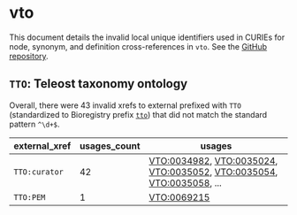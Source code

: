 # vto

This document details the invalid local unique identifiers used in CURIEs
for node, synonym, and definition cross-references in `vto`. See the [GitHub repository](https://github.com/phenoscape/vertebrate-taxonomy-ontology).


## `TTO`: Teleost taxonomy ontology

Overall, there were 43 invalid
xrefs to external prefixed with `TTO` (standardized to Bioregistry
prefix [`tto`](https://bioregistry.io/tto)) that
did not match the standard pattern `^\d+$`.

| external_xref   |   usages_count | usages                                                                                                                                                                                                                                                             |
|-----------------|----------------|--------------------------------------------------------------------------------------------------------------------------------------------------------------------------------------------------------------------------------------------------------------------|
| `TTO:curator`   |             42 | [VTO:0034982](https://bioregistry.io/VTO:0034982), [VTO:0035024](https://bioregistry.io/VTO:0035024), [VTO:0035052](https://bioregistry.io/VTO:0035052), [VTO:0035054](https://bioregistry.io/VTO:0035054), [VTO:0035058](https://bioregistry.io/VTO:0035058), ... |
| `TTO:PEM`       |              1 | [VTO:0069215](https://bioregistry.io/VTO:0069215)                                                                                                                                                                                                                  |

